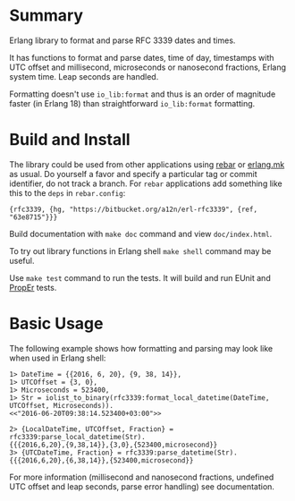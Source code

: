 # Summary #

Erlang library to format and parse RFC 3339 dates and times.

It has functions to format and parse dates, time of day, timestamps
with UTC offset and millisecond, microseconds or nanosecond
fractions, Erlang system time. Leap seconds are handled.

Formatting doesn't use `io_lib:format` and thus is an order of
magnitude faster (in Erlang 18) than straightforward `io_lib:format`
formatting.

# Build and Install #

The library could be used from other applications using [rebar] or
[erlang.mk] as usual. Do yourself a favor and specify a particular tag
or commit identifier, do not track a branch. For `rebar` applications
add something like this to the `deps` in `rebar.config`:

```
{rfc3339, {hg, "https://bitbucket.org/a12n/erl-rfc3339", {ref, "63e8715"}}}
```

Build documentation with `make doc` command and view `doc/index.html`.

To try out library functions in Erlang shell `make shell` command may
be useful.

Use `make test` command to run the tests. It will build and run EUnit
and [PropEr] tests.

# Basic Usage #

The following example shows how formatting and parsing may look like
when used in Erlang shell:

```
1> DateTime = {{2016, 6, 20}, {9, 38, 14}},
1> UTCOffset = {3, 0},
1> Microseconds = 523400,
1> Str = iolist_to_binary(rfc3339:format_local_datetime(DateTime, UTCOffset, Microseconds)).
<<"2016-06-20T09:38:14.523400+03:00">>
```

```
2> {LocalDateTime, UTCOffset, Fraction} = rfc3339:parse_local_datetime(Str).
{{{2016,6,20},{9,38,14}},{3,0},{523400,microsecond}}
3> {UTCDateTime, Fraction} = rfc3339:parse_datetime(Str).
{{{2016,6,20},{6,38,14}},{523400,microsecond}}
```

For more information (millisecond and nanosecond fractions,
undefined UTC offset and leap seconds, parse error handling) see
documentation.

[rebar]: https://www.rebar3.org/docs/dependencies
[erlang.mk]: https://erlang.mk/guide/deps.html#_adding_dependencies_to_your_project
[PropEr]: https://github.com/manopapad/proper
